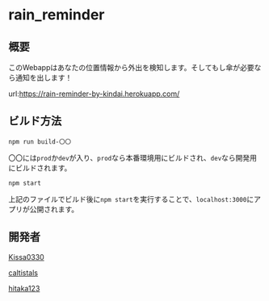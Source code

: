 # rain_reminder
## 概要
このWebappはあなたの位置情報から外出を検知します。そしてもし傘が必要なら通知を出します！

url:https://rain-reminder-by-kindai.herokuapp.com/

## ビルド方法
`npm run build-〇〇`

〇〇には`prod`か`dev`が入り、`prod`なら本番環境用にビルドされ、`dev`なら開発用にビルドされます。

`npm start`

上記のファイルでビルド後に`npm start`を実行することで、`localhost:3000`にアプリが公開されます。

## 開発者
[Kissa0330](https://github.com/Kissa0330)

[caltistals](https://github.com/caltistals)

[hitaka123](https://github.com/hitaka123)
